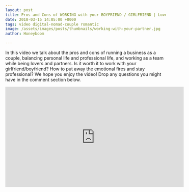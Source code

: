 ```yaml
---
layout: post
title: Pros and Cons of WORKING with your BOYFRIEND / GIRLFRIEND | Love + Business
date: 2018-03-15 14:05:00 +0000
tags: video digital-nomad-couple romantic
image: /assets/images/posts/thumbnails/working-with-your-partner.jpg
author: Honeyboom

---
```

In this video we talk about the pros and cons of running a business as a couple, balancing personal life and professional life, and working as a team while being lovers and partners. Is it worth it to work with your girlfriend/boyfriend? How to put away the emotional fires and stay professional? We hope you enjoy the video! Drop any questions you might have in the comment section below.

<div class="video-container"><iframe width="560" height="315" src="https://www.youtube.com/embed/wGgDKd8HRkw" frameborder="0" allow="autoplay; encrypted-media" allowfullscreen></iframe></div>
